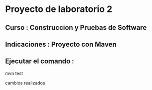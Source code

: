 # Proyecto de laboratorio 2

## Curso : Construccion y Pruebas de Software 
## Indicaciones : Proyecto con Maven

## Ejecutar el comando :

mvn test

cambios realizados